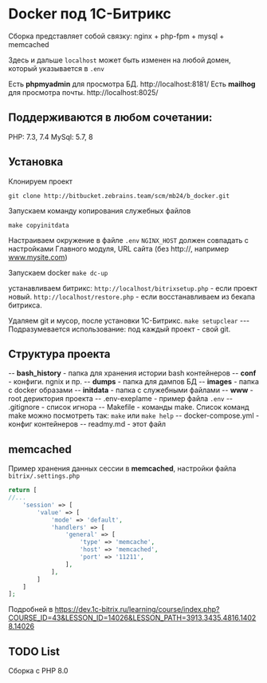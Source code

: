 # Docker под 1С-Битрикс
Сборка представляет собой связку:
nginx + php-fpm + mysql + memcached

Здесь и дальше `localhost` может быть изменен на любой домен, который указывается в `.env`

Есть **phpmyadmin** для просмотра БД. http://localhost:8181/
Есть **mailhog** для просмотра почты. http://localhost:8025/

## Поддерживаются в любом сочетании:

PHP: 7.3, 7.4
MySql: 5.7, 8

## Установка

Клонируем проект

`git clone http://bitbucket.zebrains.team/scm/mb24/b_docker.git`

Запускаем команду копирования служебных файлов

`make copyinitdata`

Настраиваем окружение в файле `.env`
`NGINX_HOST` должен совпадать с настройками Главного модуля, URL сайта (без http://, например www.mysite.com)

Запускаем docker
`make dc-up`

устанавливаем битрикс:
`http://localhost/bitrixsetup.php` - если проект новый.
`http://localhost/restore.php` - если восстанавливаем из бекапа битрикса.

Удаляем git и мусор, после установки 1C-Битрикс.
`make setupclear` ---   Подразумевается использование: под каждый проект - свой git.

## Структура проекта
-- **bash_history** - папка для хранения истории bash контейнеров
-- **conf** - конфиги. ngnix и пр.
-- **dumps** - папка для дампов БД
-- **images** - папка с docker образами
-- **initdata** - папка с служебными файлами
-- **www** - root дериктория проекта
-- .env-exeplame - пример файла `.env`
-- .gitignore - список игнора
-- Makefile - команды make. Список команд make можно посмотреть так: `make` или `make help`
-- docker-compose.yml - конфиг контейнеров
-- readmy.md - этот файл

## memcached
Пример хранения данных сессии в **memcached**, настройки файла `bitrix/.settings.php`
````php
return [
//...        
    'session' => [
        'value' => [
            'mode' => 'default',
            'handlers' => [
                'general' => [
                    'type' => 'memcache',   
    			    'host' => 'memcached',
    			    'port' => '11211',
                ],           
            ],
        ]                   
    ] 
];
````
Подробней в https://dev.1c-bitrix.ru/learning/course/index.php?COURSE_ID=43&LESSON_ID=14026&LESSON_PATH=3913.3435.4816.14028.14026

## TODO List
Сборка с PHP 8.0
